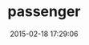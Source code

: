 ---
layout: post
title:  "passenger"
repo:   "FooBarWidget/passenger"
date:   2015-02-18 17:29:06
gemurl: https://www.phusionpassenger.com/
---